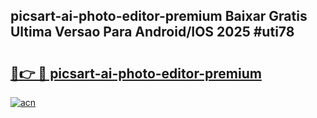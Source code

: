 ## picsart-ai-photo-editor-premium Baixar Gratis Ultima Versao Para Android/IOS 2025 #uti78

# <h2><a href="https://ainizakaria.my?title=picsart-ai-photo-editor-premium&ref=20M">🔗👉 🔴 picsart-ai-photo-editor-premium</a></h2>

[![acn](https://github.com/user-attachments/assets/0f9c940e-d8b0-45ae-aac7-cd30a18b3e1c)](https://ainizakaria.my?title=picsart-ai-photo-editor-premium&ref=20M)

